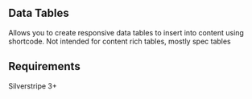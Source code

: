 ## Data Tables ##

Allows you to create responsive data tables to insert into content using shortcode. Not intended for content rich tables, mostly spec tables

## Requirements ##
Silverstripe 3+

